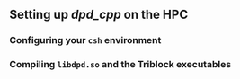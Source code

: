 ## Setting up _dpd_cpp_ on the HPC  
  
### Configuring your `csh` environment

### Compiling `libdpd.so` and the Triblock executables
	